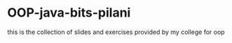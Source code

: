 # OOP-java-bits-pilani
this is the collection of slides and exercises provided by my college for oop
